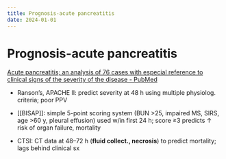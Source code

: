 ```yaml
---
title: Prognosis-acute pancreatitis
date: 2024-01-01
---
```


# Prognosis-acute pancreatitis

[Acute pancreatitis; an analysis of 76 cases with especial reference to clinical signs of the severity of the disease - PubMed][1]

*   Ranson’s, APACHE II: predict severity at 48 h using multiple physiolog. criteria; poor PPV

*   [[BISAP]]: simple 5-point scoring system (BUN >25, impaired MS, SIRS, age >60 y, pleural effusion) used w/in first 24 h; score ≥3 predicts ↑ risk of organ failure, mortality

*   CTSI: CT data at 48–72 h (**fluid collect., necrosis**) to predict mortality; lags behind clinical sx

[1]: https://pubmed.ncbi.nlm.nih.gov/12979477/
